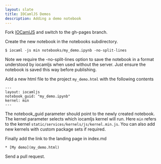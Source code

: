 ```yaml
---
layout: slate
title: IOCamlJS Demos
description: Adding a demo notebook
---
```


Fork [IOCamlJS](https://github.com/andrewray/iocamljs) and switch to the gh-pages branch.

Create the new notebook in the notebooks subdirectory.

~~~
$ iocaml -js min notebooks/my_demo.ipynb -no-split-lines
~~~

Note we require the -no-split-lines option to save the notebook in a format understood
by iocamljs when used without the server.  Just ensure the notebook is saved this way
before publishing.

Add a new html file to the project `my_demo.html` with the following contents

~~~
---
layout: iocamljs
notebook_guid: "my_demo.ipynb"
kernel: min
---
~~~

The notebook_guid parameter should point to the newly created notebook.  The kernel
parameter selects which iocamljs kernel will run.  Here `min` refers to the kernel
`static/services/kernels/js/kernel.min.js`.  You can also add new kernels with custom 
package sets if required.

Finally add the link to the landing page in index.md

~~~
* [My demo](my_demo.html)
~~~

Send a pull request.
